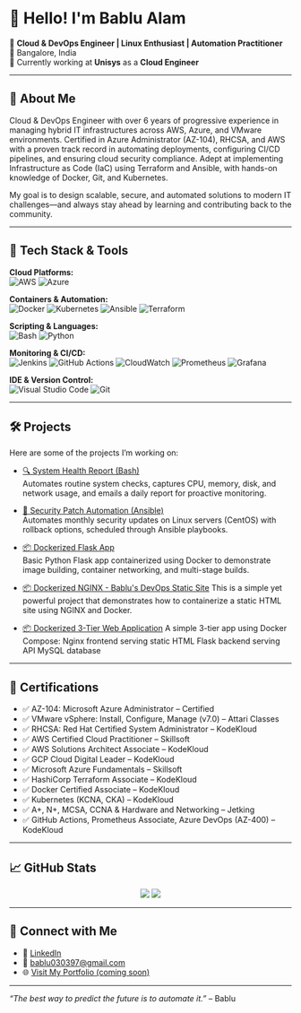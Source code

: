 # 👋 Hello! I'm Bablu Alam

🚀 **Cloud & DevOps Engineer | Linux Enthusiast | Automation Practitioner**  
📍 Bangalore, India  
🔭 Currently working at **Unisys** as a **Cloud Engineer**

---

## 🔧 About Me

Cloud & DevOps Engineer with over 6 years of progressive experience in managing hybrid IT infrastructures across AWS, Azure, and VMware environments. Certified in Azure Administrator (AZ-104), RHCSA, and AWS with a proven track record in automating deployments, configuring CI/CD pipelines, and ensuring cloud security compliance. Adept at implementing Infrastructure as Code (IaC) using Terraform and Ansible, with hands-on knowledge of Docker, Git, and Kubernetes.

My goal is to design scalable, secure, and automated solutions to modern IT challenges—and always stay ahead by learning and contributing back to the community.

---

## 🧰 Tech Stack & Tools

**Cloud Platforms:**  
![AWS](https://img.shields.io/badge/AWS-232F3E?style=for-the-badge&logo=amazonaws&logoColor=white)
![Azure](https://img.shields.io/badge/Azure-0078D4?style=for-the-badge&logo=microsoftazure&logoColor=white)  

**Containers & Automation:**  
![Docker](https://img.shields.io/badge/Docker-2496ED?style=for-the-badge&logo=docker&logoColor=white)
![Kubernetes](https://img.shields.io/badge/Kubernetes-326CE5?style=for-the-badge&logo=kubernetes&logoColor=white)
![Ansible](https://img.shields.io/badge/Ansible-000000?style=for-the-badge&logo=ansible&logoColor=white)
![Terraform](https://img.shields.io/badge/Terraform-623CE4?style=for-the-badge&logo=terraform&logoColor=white)  

**Scripting & Languages:**  
![Bash](https://img.shields.io/badge/Bash-121011?style=for-the-badge&logo=gnubash&logoColor=white)
![Python](https://img.shields.io/badge/Python-3776AB?style=for-the-badge&logo=python&logoColor=white)  

**Monitoring & CI/CD:**  
![Jenkins](https://img.shields.io/badge/Jenkins-D24939?style=for-the-badge&logo=jenkins&logoColor=white)
![GitHub Actions](https://img.shields.io/badge/GitHub%20Actions-2088FF?style=for-the-badge&logo=githubactions&logoColor=white)
![CloudWatch](https://img.shields.io/badge/AWS%20CloudWatch-FF4F8B?style=for-the-badge&logo=amazonaws&logoColor=white)
![Prometheus](https://img.shields.io/badge/Prometheus-E6522C?style=for-the-badge&logo=prometheus&logoColor=white)
![Grafana](https://img.shields.io/badge/Grafana-F46800?style=for-the-badge&logo=grafana&logoColor=white)

**IDE & Version Control:**  
![Visual Studio Code](https://img.shields.io/badge/VS%20Code-007ACC?style=for-the-badge&logo=visualstudiocode&logoColor=white)
![Git](https://img.shields.io/badge/Git-F05032?style=for-the-badge&logo=git&logoColor=white)


---

## 🛠️ Projects

Here are some of the projects I’m working on:

- [🔍 System Health Report (Bash)](https://github.com/skbablualam/system-health-report)  
  Automates routine system checks, captures CPU, memory, disk, and network usage, and emails a daily report for proactive monitoring.

- [🔐 Security Patch Automation (Ansible)](https://github.com/skbablualam/ansible-security-patch)  
  Automates monthly security updates on Linux servers (CentOS) with rollback options, scheduled through Ansible playbooks.

- [📦 Dockerized Flask App](https://github.com/skbablualam/docker-flask-app)  
  Basic Python Flask app containerized using Docker to demonstrate image building, container networking, and multi-stage builds.
  
- [📦 Dockerized NGINX - Bablu's DevOps Static Site](https://github.com/skbablualam/docker-nginx-site)
  This is a simple yet powerful project that demonstrates how to containerize a static HTML site using NGINX and Docker.

- [📦 Dockerized 3-Tier Web Application](https://github.com/skbablualam/docker-3tier-app)
  A simple 3-tier app using Docker Compose:
  Nginx frontend serving static HTML
  Flask backend serving API
  MySQL database

---

## 📜 Certifications

- ✅ AZ-104: Microsoft Azure Administrator – Certified
- ✅ VMware vSphere: Install, Configure, Manage (v7.0) – Attari Classes
- ✅ RHCSA: Red Hat Certified System Administrator – KodeKloud
- ✅ AWS Certified Cloud Practitioner – Skillsoft
- ✅ AWS Solutions Architect Associate – KodeKloud
- ✅ GCP Cloud Digital Leader – KodeKloud
- ✅ Microsoft Azure Fundamentals – Skillsoft
- ✅ HashiCorp Terraform Associate – KodeKloud
- ✅ Docker Certified Associate – KodeKloud
- ✅ Kubernetes (KCNA, CKA) – KodeKloud
- ✅ A+, N+, MCSA, CCNA & Hardware and Networking – Jetking
- ✅ GitHub Actions, Prometheus Associate, Azure DevOps (AZ-400) – KodeKloud

---

## 📈 GitHub Stats

<p align="center">
  <img src="https://github-readme-stats.vercel.app/api?username=skbablualam&show_icons=true&theme=gruvbox" />
  <img src="https://github-readme-stats.vercel.app/api/top-langs/?username=skbablualam&layout=compact&theme=gruvbox" />
</p>

---

## 🤝 Connect with Me

- 🔗 [LinkedIn](https://www.linkedin.com/in/bablu-alam/)
- 📧 bablu030397@gmail.com  
- 🌐 [Visit My Portfolio (coming soon)](#)

---

_“The best way to predict the future is to automate it.”_ – Bablu


